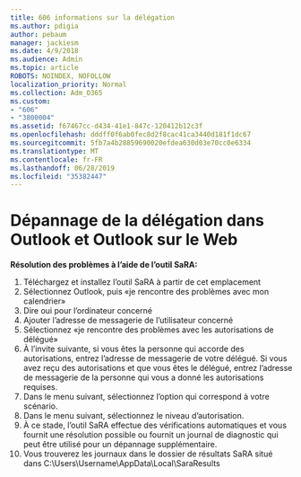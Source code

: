 ```yaml
---
title: 606 informations sur la délégation
ms.author: pdigia
author: pebaum
manager: jackiesm
ms.date: 4/9/2018
ms.audience: Admin
ms.topic: article
ROBOTS: NOINDEX, NOFOLLOW
localization_priority: Normal
ms.collection: Adm_O365
ms.custom:
- "606"
- "3800004"
ms.assetid: f67467cc-d434-41e1-847c-120412b12c3f
ms.openlocfilehash: dddff0f6ab0fec8d2f8cac41ca3440d181f1dc67
ms.sourcegitcommit: 5fb7a4b28859690020efdea630d03e70cc0e6334
ms.translationtype: MT
ms.contentlocale: fr-FR
ms.lasthandoff: 06/28/2019
ms.locfileid: "35382447"
---
```

# <a name="troubleshooting-delegation-in-outlook-and-outlook-on-the-web"></a>Dépannage de la délégation dans Outlook et Outlook sur le Web

**Résolution des problèmes à l’aide de l’outil SaRA:**

1. Téléchargez et installez l’outil SaRA à partir de cet emplacement
1. Sélectionnez Outlook, puis «je rencontre des problèmes avec mon calendrier»
1. Dire oui pour l’ordinateur concerné
1. Ajouter l’adresse de messagerie de l’utilisateur concerné
1. Sélectionnez «je rencontre des problèmes avec les autorisations de délégué»
1. À l’invite suivante, si vous êtes la personne qui accorde des autorisations, entrez l’adresse de messagerie de votre délégué. Si vous avez reçu des autorisations et que vous êtes le délégué, entrez l’adresse de messagerie de la personne qui vous a donné les autorisations requises.
1. Dans le menu suivant, sélectionnez l’option qui correspond à votre scénario.
1. Dans le menu suivant, sélectionnez le niveau d’autorisation.
1. À ce stade, l’outil SaRA effectue des vérifications automatiques et vous fournit une résolution possible ou fournit un journal de diagnostic qui peut être utilisé pour un dépannage supplémentaire.
1. Vous trouverez les journaux dans le dossier de résultats SaRA situé dans C:\Users\Username\AppData\Local\SaraResults
